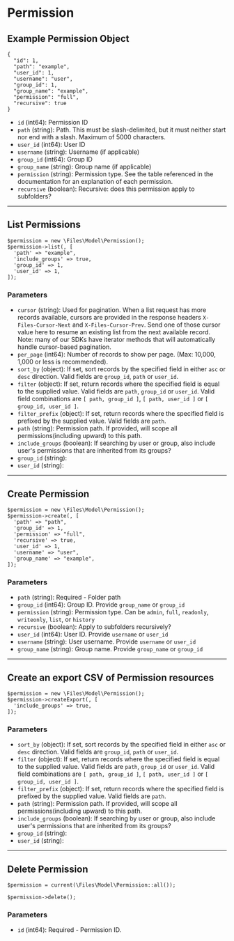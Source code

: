 # Permission

## Example Permission Object

```
{
  "id": 1,
  "path": "example",
  "user_id": 1,
  "username": "user",
  "group_id": 1,
  "group_name": "example",
  "permission": "full",
  "recursive": true
}
```

* `id` (int64): Permission ID
* `path` (string): Path. This must be slash-delimited, but it must neither start nor end with a slash. Maximum of 5000 characters.
* `user_id` (int64): User ID
* `username` (string): Username (if applicable)
* `group_id` (int64): Group ID
* `group_name` (string): Group name (if applicable)
* `permission` (string): Permission type.  See the table referenced in the documentation for an explanation of each permission.
* `recursive` (boolean): Recursive: does this permission apply to subfolders?

---

## List Permissions

```
$permission = new \Files\Model\Permission();
$permission->list(, [
  'path' => "example",
  'include_groups' => true,
  'group_id' => 1,
  'user_id' => 1,
]);
```


### Parameters

* `cursor` (string): Used for pagination.  When a list request has more records available, cursors are provided in the response headers `X-Files-Cursor-Next` and `X-Files-Cursor-Prev`.  Send one of those cursor value here to resume an existing list from the next available record.  Note: many of our SDKs have iterator methods that will automatically handle cursor-based pagination.
* `per_page` (int64): Number of records to show per page.  (Max: 10,000, 1,000 or less is recommended).
* `sort_by` (object): If set, sort records by the specified field in either `asc` or `desc` direction. Valid fields are `group_id`, `path` or `user_id`.
* `filter` (object): If set, return records where the specified field is equal to the supplied value. Valid fields are `path`, `group_id` or `user_id`. Valid field combinations are `[ path, group_id ]`, `[ path, user_id ]` or `[ group_id, user_id ]`.
* `filter_prefix` (object): If set, return records where the specified field is prefixed by the supplied value. Valid fields are `path`.
* `path` (string): Permission path.  If provided, will scope all permissions(including upward) to this path.
* `include_groups` (boolean): If searching by user or group, also include user's permissions that are inherited from its groups?
* `group_id` (string): 
* `user_id` (string): 

---

## Create Permission

```
$permission = new \Files\Model\Permission();
$permission->create(, [
  'path' => "path",
  'group_id' => 1,
  'permission' => "full",
  'recursive' => true,
  'user_id' => 1,
  'username' => "user",
  'group_name' => "example",
]);
```


### Parameters

* `path` (string): Required - Folder path
* `group_id` (int64): Group ID. Provide `group_name` or `group_id`
* `permission` (string): Permission type.  Can be `admin`, `full`, `readonly`, `writeonly`, `list`, or `history`
* `recursive` (boolean): Apply to subfolders recursively?
* `user_id` (int64): User ID.  Provide `username` or `user_id`
* `username` (string): User username.  Provide `username` or `user_id`
* `group_name` (string): Group name.  Provide `group_name` or `group_id`

---

## Create an export CSV of Permission resources

```
$permission = new \Files\Model\Permission();
$permission->createExport(, [
  'include_groups' => true,
]);
```


### Parameters

* `sort_by` (object): If set, sort records by the specified field in either `asc` or `desc` direction. Valid fields are `group_id`, `path` or `user_id`.
* `filter` (object): If set, return records where the specified field is equal to the supplied value. Valid fields are `path`, `group_id` or `user_id`. Valid field combinations are `[ path, group_id ]`, `[ path, user_id ]` or `[ group_id, user_id ]`.
* `filter_prefix` (object): If set, return records where the specified field is prefixed by the supplied value. Valid fields are `path`.
* `path` (string): Permission path.  If provided, will scope all permissions(including upward) to this path.
* `include_groups` (boolean): If searching by user or group, also include user's permissions that are inherited from its groups?
* `group_id` (string): 
* `user_id` (string): 

---

## Delete Permission

```
$permission = current(\Files\Model\Permission::all());

$permission->delete();
```

### Parameters

* `id` (int64): Required - Permission ID.

